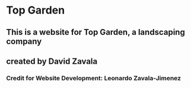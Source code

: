 # Top Garden
## This is a website for Top Garden, a landscaping company 
## created by David Zavala
### Credit for Website Development: Leonardo Zavala-Jimenez
